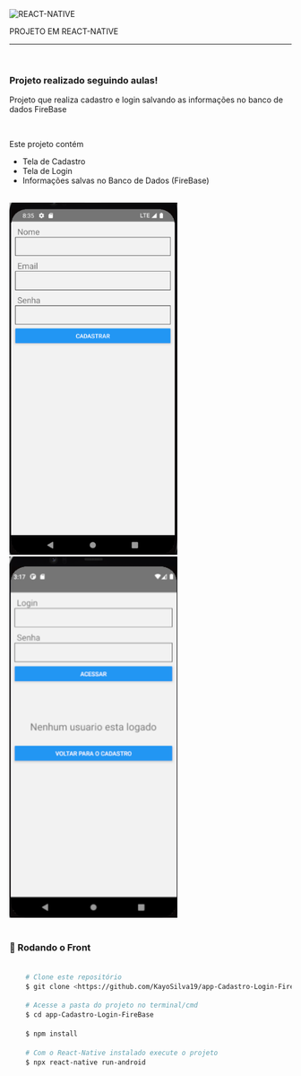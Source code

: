 
</br>
<img align="center" alt="REACT-NATIVE" 
        src="https://img.shields.io/badge/React_Native-20232A?style=for-the-badge&logo=react&logoColor=61DAFB">
<p>PROJETO EM REACT-NATIVE</p>
<hr>
</br>
    <h3 aling="center"> Projeto realizado seguindo aulas!</h3>
    <p> Projeto que realiza cadastro e login salvando as informações no banco de dados FireBase </p>
    </br>
    <P> Este projeto contém </p>
    <ul>
        <li> Tela de Cadastro </li>
        <li> Tela de Login </li>
        <li> Informações salvas no Banco de Dados (FireBase) </li>
    </ul>
    
</br>
    <img id="logo" src="./src/img/imgCad1.png" alt="Logo Do Projeto" width="300" />
    <img id="logo1" src="./src/img/imgLogin.png" alt="Logo Do Projeto" width="300" />
</br>
</br>

### 🎲 Rodando o Front 

```bash

    # Clone este repositório  
    $ git clone <https://github.com/KayoSilva19/app-Cadastro-Login-FireBase>

    # Acesse a pasta do projeto no terminal/cmd
    $ cd app-Cadastro-Login-FireBase

    $ npm install

    # Com o React-Native instalado execute o projeto
    $ npx react-native run-android

```

